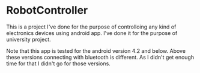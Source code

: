 # RobotController

This is a project I've done for the purpose of controlloing any kind of electronics devices using android app. 
I've done it for the purpose of university project.

Note that this app is tested for the android version 4.2 and below. Above these versions connecting with bluetooth is different. As I didn't get enough time for that I didn't go for those versions.
